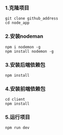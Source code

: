 ### 1.克隆项目

    git clone github_address
    cd node_app
### 2.安装nodeman

    npm i nodemon -g
    npm install nodemon -g
### 3.安装后端依赖包

    npm install
### 4.安装前端依赖包

    cd client
    npm install

### 5.运行项目

    npm run dev

